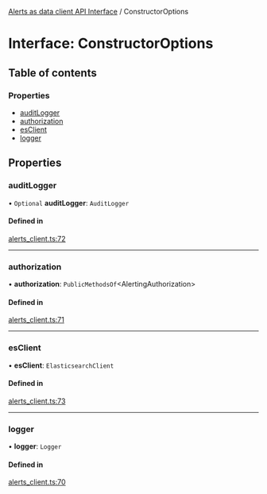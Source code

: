 [Alerts as data client API Interface](../alerts_client_api.md) / ConstructorOptions

# Interface: ConstructorOptions

## Table of contents

### Properties

- [auditLogger](constructoroptions.md#auditlogger)
- [authorization](constructoroptions.md#authorization)
- [esClient](constructoroptions.md#esclient)
- [logger](constructoroptions.md#logger)

## Properties

### auditLogger

• `Optional` **auditLogger**: `AuditLogger`

#### Defined in

[alerts_client.ts:72](https://github.com/elastic/kibana/blob/42f5a948210/x-pack/plugins/rule_registry/server/alert_data_client/alerts_client.ts#L72)

___

### authorization

• **authorization**: `PublicMethodsOf`<AlertingAuthorization\>

#### Defined in

[alerts_client.ts:71](https://github.com/elastic/kibana/blob/42f5a948210/x-pack/plugins/rule_registry/server/alert_data_client/alerts_client.ts#L71)

___

### esClient

• **esClient**: `ElasticsearchClient`

#### Defined in

[alerts_client.ts:73](https://github.com/elastic/kibana/blob/42f5a948210/x-pack/plugins/rule_registry/server/alert_data_client/alerts_client.ts#L73)

___

### logger

• **logger**: `Logger`

#### Defined in

[alerts_client.ts:70](https://github.com/elastic/kibana/blob/42f5a948210/x-pack/plugins/rule_registry/server/alert_data_client/alerts_client.ts#L70)
